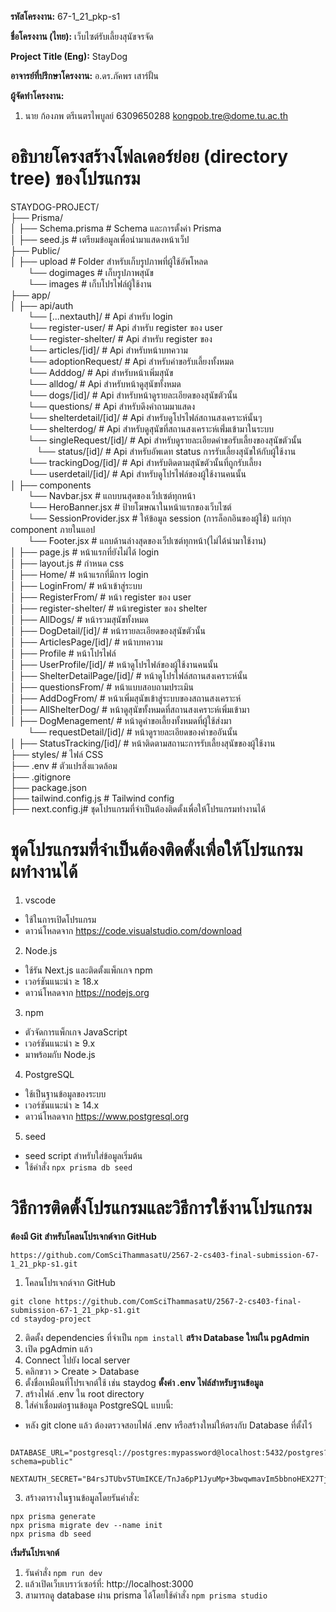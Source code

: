 **รหัสโครงงาน:**  67-1_21_pkp-s1

**ชื่อโครงงาน (ไทย):**  เว็บไซต์รับเลี้ยงสุนัขจรจัด

**Project Title (Eng):**  StayDog

**อาจารย์ที่ปรึกษาโครงงาน:**  อ.ดร.ภัคพร เสาร์ฝั้น

**ผู้จัดทำโครงงาน:** 
1. นาย ก้องภพ ตรีเนตรไพบูลย์  6309650288 kongpob.tre@dome.tu.ac.th


# อธิบายโครงสร้างโฟลเดอร์ย่อย (directory tree) ของโปรแกรม
STAYDOG-PROJECT/<br/>
├── Prisma/<br/>
│ ├── Schema.prisma # Schema และการตั้งค่า Prisma<br/>
│ ├── seed.js # เตรียมข้อมูลเพื่อนำมาแสดงหน้าเว็ป<br/>
├── Public/<br/>
│ ├── upload # Folder สำหรับเก็บรูปภาพที่ผู้ใช้อัพโหลด<br/>
&emsp;&emsp;└── dogimages # เก็บรูปภาพสุนัข<br/>
&emsp;&emsp;└── images # เก็บโปรไฟล์ผู้ใช้งาน<br/>
├── app/<br/>
│ ├── api/auth<br/>
&emsp;&emsp;└── [...nextauth]/ # Api สำหรับ login<br/>
&emsp;&emsp;└── register-user/ # Api สำหรับ register ของ user<br/>
&emsp;&emsp;└── register-shelter/ # Api สำหรับ register ของ <br/>
&emsp;&emsp;└── articles/[id]/  # Api สำหรับหน้าบทความ<br/>
&emsp;&emsp;└── adoptionRequest/ # Api สำหรับคำขอรับเลี้ยงทั้งหมด<br/>
&emsp;&emsp;└── Adddog/ # Api สำหรับหน้าเพิ่มสุนัข<br/>
&emsp;&emsp;└── alldog/ # Api สำหรับหน้าดูสุนัขทั้งหมด<br/>
&emsp;&emsp;└── dogs/[id]/ # Api สำหรับหน้าดูรายละเอียดของสุนัขตัวนั้น<br/>
&emsp;&emsp;└── questions/ # Api สำหรับดึงคำถามมาแสดง<br/>
&emsp;&emsp;└── shelterdetail/[id]/ # Api สำหรับดูโปรไฟล์สถานสงเคราะห์นั้นๆ<br/>
 &emsp;&emsp;└── shelterdog/ # Api สำหรับดูสุนัขที่สถานสงเคราะห์เพิ่่มเข้ามาในระบบ<br/>
&emsp;&emsp;└── singleRequest/[id]/ # Api สำหรับดูรายละเอียดคำขอรับเลี้ยงของสุนัขตัวนั้น<br/>
&emsp;&emsp;&emsp;└── status/[id]/ # Api สำหรับอัพเดท status การรับเลี้ยงสุนัขให้กับผู้ใช้งาน<br/>
&emsp;&emsp;└── trackingDog/[id]/ # Api สำหรับติดตามสุนัขตัวนั้นที่ถูกรับเลี้ยง<br/>
&emsp;&emsp;└── userdetail/[id]/ # Api สำหรับดูโปรไฟล์ของผู้ใช้งานคนนั้น<br/>
│ ├── components<br/>
&emsp;&emsp;└── Navbar.jsx # แถบบนสุดของเว็ปเซต์ทุกหน้า<br/>
&emsp;&emsp;└── HeroBanner.jsx # ป้ายโฆษณาในหน้าแรกของเว็บไซต์<br/>
 &emsp;&emsp;└── SessionProvider.jsx #  ให้ข้อมูล session (การล็อกอินของผู้ใช้) แก่ทุก component ภายในแอป<br/>
 &emsp;&emsp;└── Footer.jsx # แถบด้านล่างสุดของเว็ปเซต์ทุกหน้า(ไม่ได้นำมาใช้งาน)<br/>
│ ├── page.js # หน้าแรกที่ยังไม่ได้ login<br/>
│ ├── layout.js # กำหนด css<br/>
│ ├── Home/ # หน้าแรกที่มีการ login<br/>
│ ├── LoginFrom/ # หน้าเข้าสู่ระบบ<br/>
│ ├── RegisterFrom/ # หน้า register ของ user<br/>
│ ├── register-shelter/ # หน้าregister ของ shelter<br/>
│ ├── AllDogs/ # หน้ารวมสุนัขทั้งหมด<br/>
│ ├── DogDetail/[id]/ # หน้ารายละเอียดของสุนัขตัวนั้น<br/>
│ ├── ArticlesPage/[id]/ # หน้าบทความ<br/>
│ ├── Profile # หน้าโปรไฟล์<br/>
│ ├── UserProfile/[id]/ # หน้าดูโปรไฟล์ของผู้ใช้งานคนนั้น<br/>
│ ├── ShelterDetailPage/[id]/ # หน้าดูโปรไฟล์สถานสงเคราะห์นั้น<br/>
│ ├── questionsFrom/ # หน้าแบบสอบถามประเมิน<br/>
│ ├── AddDogFrom/ # หน้าเพิ่มสุนัขเข้าสู่ระบบของสถานสงเคราะห์<br/>
│ ├── AllShelterDog/ # หน้าดูสุนัขทั้งหมดที่สถานสงเคราะห์เพิ่มเข้ามา<br/>
│ ├── DogMenagement/ # หน้าดูคำขอเลี้ยงทั้งหมดที่ผู้ใช้ส่งมา<br/>
&emsp;&emsp;└── requestDetail/[id]/ # หน้าดูรายละเอียดของคำขออันนั้น<br/>
│ ├── StatusTracking/[id]/ # หน้าติดตามสถานะการรับเลี้ยงสุนัขของผู้ใช้งาน<br/>
├── styles/ # ไฟล์ CSS<br/> 
├── .env # ตัวแปรสิ่งแวดล้อม<br/>
├── .gitignore<br/>
├── package.json<br/>
├── tailwind.config.js # Tailwind config<br/>
├── next.config.j# ชุดโปรแกรมที่จําเป็นต้องติดตั้งเพื่อให้โปรแกรมทํางานได้<br/>
# ชุดโปรแกรมที่จําเป็นต้องติดตั้งเพื่อให้โปรแกรมผทํางานได้
1. vscode
- ใช้ในการเปิดโปรแกรม
- ดาวน์โหลดจาก https://code.visualstudio.com/download
2. Node.js
- ใช้รัน Next.js และติดตั้งแพ็กเกจ npm
- เวอร์ชันแนะนำ ≥ 18.x
- ดาวน์โหลดจาก https://nodejs.org
3. npm
- ตัวจัดการแพ็กเกจ JavaScript
- เวอร์ชันแนะนำ ≥ 9.x   
- มาพร้อมกับ Node.js
4. PostgreSQL
- ใช้เป็นฐานข้อมูลของระบบ
- เวอร์ชันแนะนำ ≥ 14.x 
- ดาวน์โหลดจาก https://www.postgresql.org 
5. seed
- seed script สำหรับใส่ข้อมูลเริ่มต้น
- ใช้คำสั่ง `npx prisma db seed`
  
# วิธีการติดตั้งโปรแกรมและวิธีการใช้งานโปรแกรม

**ต้องมี Git	สำหรับโคลนโปรเจกต์จาก GitHub** 
```
https://github.com/ComSciThammasatU/2567-2-cs403-final-submission-67-1_21_pkp-s1.git
```
1. โคลนโปรเจกต์จาก GitHub
```
git clone https://github.com/ComSciThammasatU/2567-2-cs403-final-submission-67-1_21_pkp-s1.git
cd staydog-project
```
2. ติดตั้ง dependencies ที่จำเป็น
`npm install`
**สร้าง Database ใหม่ใน pgAdmin**
1. เปิด pgAdmin แล้ว
2. Connect ไปยัง local server
3. คลิกขวา > Create > Database
4. ตั้งชื่อเหมือนที่โปรเจกต์ใช้ เช่น staydog
**ตั้งค่า .env ไฟล์สำหรับฐานข้อมูล** 
1. สร้างไฟล์ .env ใน root directory
2. ใส่ค่าเชื่อมต่อฐานข้อมูล PostgreSQL แบบนี้:
- หลัง git clone แล้ว ต้องตรวจสอบไฟล์ .env หรือสร้างใหม่ให้ตรงกับ Database ที่ตั้งไว้
```
 DATABASE_URL="postgresql://postgres:mypassword@localhost:5432/postgres?schema=public"
 NEXTAUTH_SECRET="B4rsJTUbv5TUmIKCE/TnJa6pP1JyuMp+3bwqwmavIm5bbnoHEX27Tj5lcMs="
```
3. สร้างตารางในฐานข้อมูลโดยรันคำสั่ง:
```
npx prisma generate
npx prisma migrate dev --name init
npx prisma db seed
```

**เริ่มรันโปรเจกต์** 
1. รันคำสั่ง `npm run dev`
2. แล้วเปิดเว็บเบราว์เซอร์ที่: http://localhost:3000
3. สามารถดู database ผ่าน prisma ได้โดยใช้คำสั่ง `npm prisma studio`
